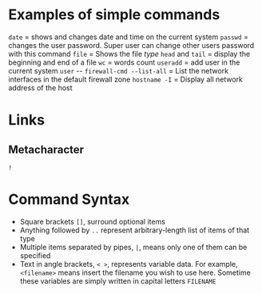 # Examples of simple commands

`date` = shows and changes date and time on the current system
`passwd` = changes the user password. Super user can change other users password with this command
`file` = Shows the file *type*
`head` and `tail` = display the beginning and end of a file
`wc` = words count
`useradd` = add user in the current system
`user` --<Tab><Tab>
`firewall-cmd --list-all` = List the network interfaces in the default firewall zone
`hostname -I` = Display all network address of the host

# Links
## Metacharacter
`!`


# Command Syntax
- Square brackets `[]`, surround optional items
- Anything followed by `..` represent arbitrary-length list of items of that type
- Multiple items separated by pipes, `|`, means only one of them can be specified
- Text in angle brackets, `< >`, represents variable data. For example, `<filename>` means insert the filename you wish to use here. Sometime these variables are simply written in capital letters `FILENAME`
